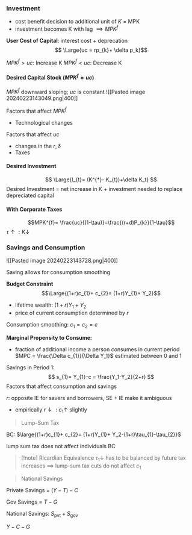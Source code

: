 ### Investment

- cost benefit decision to additional unit of $K$ = MPK
- investment becomes K with lag $\implies MPK^f$ 

**User Cost of Capital**:  interest cost + deprecation
$$
\Large{uc = rp_{k}+ \delta p_k}$$

$MPK^f > uc:$ Increase K
$MPK^{f}< uc:$ Decrease K

#### Desired Capital Stock ($MPK^{f}= uc$) 
$MPK^f$ downward sloping; $uc$ is constant
![[Pasted image 20240223143049.png|400]]

Factors that affect $MPK^f$ 
- Technological changes

Factors that affect $uc$
- changes in the $r, \delta$
- Taxes


#### Desired Investment
$$
\Large{I_{t}= (K^{*}- K_{t})+\delta K_t}
$$
Desired Investment = net increase in K + investment needed to replace depreciated capital


#### With Corporate Taxes

$$MPK^{f}= \frac{uc}{(1-\tau)}=\frac{(r+d)P_{k}}{1-\tau}$$
$\tau \uparrow: K \downarrow$

### Savings and Consumption

![[Pasted image 20240223143728.png|400]]

Saving allows for consumption smoothing

**Budget Constraint**
$$\Large{(1+r)c_{1}+ c_{2}= (1+r)Y_{1}+ Y_2}$$

- lifetime wealth: $(1+r)Y_{1}+ Y_2$ 
- price of current consumption determined by $r$

Consumption smoothing: $c_1 = c_2 = c$


**Marginal Propensity to Consume:**
- fraction of additional income a person consumes in current period
$MPC = \frac{\Delta c_{1}}{\Delta Y_1}$ estimated between 0 and 1


Savings in Period 1: 
$$
s_{1}= Y_{1}-c = \frac{Y_1-Y_2}{2+r}
$$
Factors that affect consumption and savings

$r:$ opposite IE for savers and borrowers, SE + IE make it ambiguous
- empirically $r\downarrow: c_{1}\uparrow$ slightly 



> Lump-Sum Tax

BC:
$\large{(1+r)c_{1}+ c_{2}= (1+r)Y_{1}+ Y_2-(1+r)\tau_{1}-\tau_{2}}$

lump sum tax does not affect individuals BC

>[!note] Ricardian Equivalence
> $\tau_{1}\downarrow$ has to be balanced by future tax increases
> $\implies$ lump-sum tax cuts do not affect $c_1$



> National Savings

Private Savings = $(Y-T)-C$

Gov Savings = $T-G$

National Savings: $S_\text{pvt}+ S_\text{gov}$

$Y-C-G$

